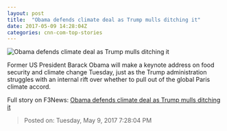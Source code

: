 ```yaml
---
layout: post
title:  "Obama defends climate deal as Trump mulls ditching it"
date: 2017-05-09 14:28:04Z
categories: cnn-com-top-stories
---
```


![Obama defends climate deal as Trump mulls ditching it](http://i2.cdn.cnn.com/cnnnext/dam/assets/170507220110-obama-award-super-tease.jpg)

Former US President Barack Obama will make a keynote address on food security and climate change Tuesday, just as the Trump administration struggles with an internal rift over whether to pull out of the global Paris climate accord.


Full story on F3News: [Obama defends climate deal as Trump mulls ditching it](http://www.f3nws.com/n/TPUCDE)

> Posted on: Tuesday, May 9, 2017 7:28:04 PM
